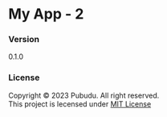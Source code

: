 # My App - 2

### Version
0.1.0

### License 
Copyright &copy; 2023 Pubudu. All right reserved. <br>
This project is lecensed under [MIT License](License.txt)